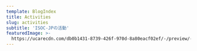 ```yaml
---
template: BlogIndex
title: Activities
slug: activities
subtitle: 'ISOC-JPの活動'
featuredImage: >-
  https://ucarecdn.com/db0b1431-8739-426f-970d-8a80eacf02ef/-/preview/-/rotate/270/
---
```


